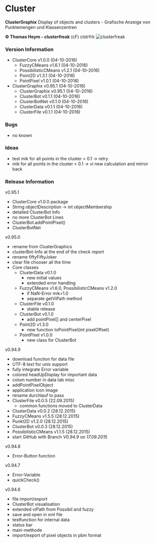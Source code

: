 # Cluster
**ClusterGraphix**
Display of objects and clusters - Grafische Anzeige von Punktemengen und Klassenzentren  

**&copy; Thomas Heym - clusterfreak** (cF) clstrfrk
![clusterfreak](https://http://clusterfreak.com/favicon.ico "clusterfreak")

### Version Information
* ClusterCore v1.0.0 (04-10-2016)
	* FuzzyCMeans v1.6.1 (04-10-2016)
	* PossibilisticCMeans v1.2.1 (04-10-2016)
	* Point2D v1.3.1 (04-10-2016)
	* PointPixel v1.0.1 (04-10-2016)
* ClusterGraphix v0.95.1 (04-10-2016)
	* ClusterGraphix v0.95.1 (04-10-2016)
	* ClusterBot v0.1.1 (04-10-2016)
	* ClusterBotNet v0.1.0 (04-10-2016)
	* ClusterData v0.1.1 (04-10-2016)
	* ClusterFile v0.1.1 (04-10-2016)

### Bugs
* no known

### Ideas
* test mik for all points in the cluster > 0.1 -> retry
* mik for all points in the cluster > 0.1 -> vi new calculation and mirror back

### Release Information
v0.95.1
* ClusterCore v1.0.0 package
* String objectDescirption -> int objectMembership
* detailed ClusterBot Info
* no more ClusterBot Lines
* ClusterBot.addPointPixel()
* ClusterBotNet

v0.95.0
* rename from ClusterGraphics
* clusterBot-Info at the end of the check report
* rename fiftyFiftyJoker
* clear file chooser all the time
* Core classes
	* ClusterData v0.1.0
		* new initial values
		* extended error handling
	* FuzzyCMeans v1.6.0, PossibilisticCMeans v1.2.0
		* if NaN-Error mik=1.0
		* separate getViPath method
	* ClusterFile v0.1.0
		* stable release
	* ClusterBot v0.1.0
		* add pointPixel[] and centerPixel
	* Point2D v1.3.0
		* new function toPointPixel(int pixelOffset)
	* PointPixel v1.0.0
		* new class for ClusterBot

v0.94.9
* download function for data file
* UTF-8 text for unix support
* fully integrate Error variable
* colored headUpDisplay for important data
* colum number in data tab misc
* addPointPixelObject
* application icon image
* rename durchlauf to pass
* ClusterFile v0.0.5 (22.09.2015)
	* common functions moved to ClusterData
* ClusterData v0.0.2 (28.12.2015)
* FuzzyCMeans v1.5.5 (28.12.2015)
* Punkt2D v1.2.0 (28.12.2015)
* ClusterBot v0.0.3 (28.12.2015)
* PossibilisticCMeans v1.1.5 (28.12.2015)
* start GitHub with Branch *V0.94.9* on *17.09.2015*

v0.94.8
* Error-Button function

v0.94.7
* Error-Variable
* quickCheck()

v0.94.6
* file import/export
* ClusterBot visualisation
* extended viPath from Possibil and fuzzy
* save and open in xml file
* testfunction for internal data
* status bar
* main-methode
* import/export of pixel objects in pbm format